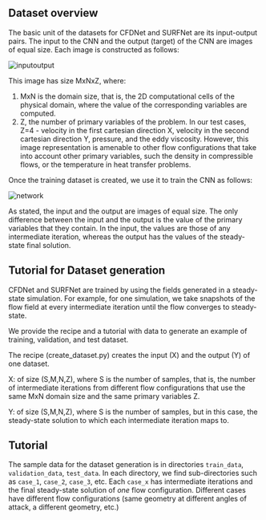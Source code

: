 ## Dataset overview

The basic unit of the datasets for CFDNet and SURFNet are its input-output pairs. The input to the CNN and the output (target) of the CNN are images of equal size. Each image is constructed as follows:

![inputoutput](https://user-images.githubusercontent.com/58092961/111132371-81f55800-8536-11eb-8c87-61402d8d8813.jpg)


This image has size MxNxZ, where:
1. MxN is the domain size, that is, the 2D computational cells of the physical domain, where the value of the corresponding variables are computed. 
2. Z, the number of primary variables of the problem. In our test cases, Z=4 - velocity in the first cartesian direction X, velocity in the second cartesian direction Y, pressure, and the eddy viscosity. However, this image representation is amenable to other flow configurations that take into account other primary variables, such the density in compressible flows, or the temperature in heat transfer problems. 

Once the training dataset is created, we use it to train the CNN as follows:

![network](https://user-images.githubusercontent.com/58092961/111132666-dc8eb400-8536-11eb-8b0f-be0c31e98bb7.jpg)

As stated, the input and the output are images of equal size. The only difference between the input and the output is the value of the primary variables that they contain. In the input, the values are those of any intermediate iteration, whereas the output has the values of the steady-state final solution. 

## Tutorial for Dataset generation

CFDNet and SURFNet are trained by using the fields generated in a steady-state simulation. For example, for one simulation, we take snapshots of the flow field at every intermediate iteration until the flow converges to steady-state. 


We provide the recipe and a tutorial with data to generate an example of training, validation, and test dataset.

The recipe (create_dataset.py) creates the input (X) and the output (Y) of one dataset.

X: of size (S,M,N,Z), where S is the number of samples, that is, the number of intermediate iterations from different flow configurations that use the same MxN domain size and the same primary variables Z.

Y: of size (S,M,N,Z), where S is the number of samples, but in this case, the steady-state solution to which each intermediate iteration maps to.

## Tutorial

The sample data for the dataset generation is in directories `train_data`, `validation_data`, `test_data`.
In each directory, we find sub-directories such as `case_1`, `case_2`, `case_3`, etc. Each `case_x` has intermediate iterations and the final steady-state solution of *one* flow configuration. Different cases have different flow configurations (same geometry at different angles of attack, a different geometry, etc.)
